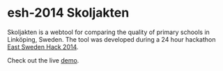 # esh-2014 Skoljakten
Skoljakten is a webtool for comparing the quality of primary schools in Linköping, Sweden. 
The tool was developed during a 24 hour hackathon [East Sweden Hack 2014](http://eastswedenhack.se/tavlingsbidrag-2014).

Check out the live [demo](http://www.feliciaringblom.se/esh-2014).
